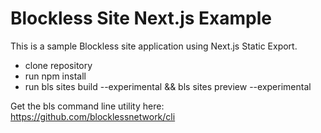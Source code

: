 # Blockless Site Next.js Example

This is a sample Blockless site application using Next.js Static Export.

- clone repository
- run npm install
- run bls sites build --experimental && bls sites preview --experimental

Get the bls command line utility here: https://github.com/blocklessnetwork/cli
